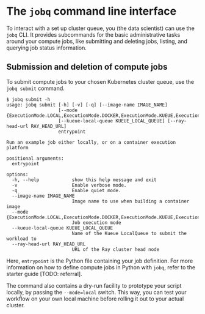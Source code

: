 # The `jobq` command line interface

To interact with a set up cluster queue, you (the data scientist) can use the `jobq` CLI.
It provides subcommands for the basic administrative tasks around your compute jobs, like submitting and deleting jobs, listing, and querying job status information.

## Submission and deletion of compute jobs

To submit compute jobs to your chosen Kubernetes cluster queue, use the `jobq submit` command.

```shell
$ jobq submit -h
usage: jobq submit [-h] [-v] [-q] [--image-name IMAGE_NAME]
                   [--mode {ExecutionMode.LOCAL,ExecutionMode.DOCKER,ExecutionMode.KUEUE,ExecutionMode.RAYJOB}]
                   [--kueue-local-queue KUEUE_LOCAL_QUEUE] [--ray-head-url RAY_HEAD_URL]
                   entrypoint

Run an example job either locally, or on a container execution platform

positional arguments:
  entrypoint

options:
  -h, --help            show this help message and exit
  -v                    Enable verbose mode.
  -q                    Enable quiet mode.
  --image-name IMAGE_NAME
                        Image name to use when building a container image
  --mode {ExecutionMode.LOCAL,ExecutionMode.DOCKER,ExecutionMode.KUEUE,ExecutionMode.RAYJOB}
                        Job execution mode
  --kueue-local-queue KUEUE_LOCAL_QUEUE
                        Name of the Kueue LocalQueue to submit the workload to
  --ray-head-url RAY_HEAD_URL
                        URL of the Ray cluster head node
```

Here, `entrypoint` is the Python file containing your job definition. For more information on how to define compute jobs in Python with `jobq`, refer to the starter guide [TODO: referral].

The command also contains a dry-run facility to prototype your script locally, by passing the `--mode=local` switch.
This way, you can test your workflow on your own local machine before rolling it out to your actual cluster.
